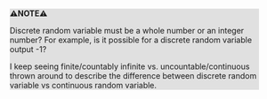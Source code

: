 <div style="margin:2em; background-color: #e0e0e0;">

<strong>⚠️NOTE️️️⚠️</strong>

Discrete random variable must be a whole number or an integer number? For example, is it possible for a discrete random variable output -1?

I keep seeing finite/countably infinite vs. uncountable/continuous thrown around to describe the difference between discrete random variable vs continuous random variable.
</div>

